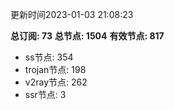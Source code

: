 更新时间2023-01-03 21:08:23

**总订阅: 73**
**总节点: 1504**
**有效节点: 817**
- ss节点: 354
- trojan节点: 198
- v2ray节点: 262
- ssr节点: 3
